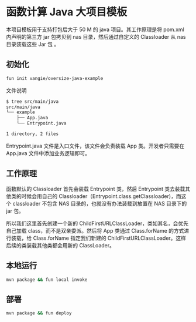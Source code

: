 # 函数计算 Java 大项目模板

本项目模板用于支持打包后大于 50 M 的 java 项目。其工作原理是将 pom.xml 内声明的第三方 jar 包拷贝到 nas 目录，然后通过自定义的 Classloader 从 nas 目录装载这些 Jar 包 。

## 初始化

```bash
fun init vangie/oversize-java-example
```

文件说明
```bash
$ tree src/main/java
src/main/java
└── example
    ├── App.java
    └── Entrypoint.java

1 directory, 2 files
```

Entrypoint.java 文件是入口文件，该文件会负责装载  App 类。开发者只需要在 App.java 文件中添加业务逻辑即可。


## 工作原理

函数默认的 Classloader 首先会装载 Entrypoint 类，然后 Entrypoint 类去装载其他类的时候会用自己的 Classloader（Entrypoint.class.getClassloader)，而这个 classloader 不包含 NAS 目录的，也就没有办法装载到放置在 NAS 目录下的 jar 包。

所以我们这里首先创建一个新的 ChildFirstURLClassLoader，类如其名，会优先自己加载 class，而不是双亲委派。然后将 App 类通过 Class.forName 的方式进行装载，给 Class.forName 指定我们新建的 ChildFirstURLClassLoader。这样后续的类装载其他类都会用新的 ClassLoader。

## 本地运行

```bash
mvn package && fun local invoke
```

## 部署

```bash
mvn package && fun deploy
```